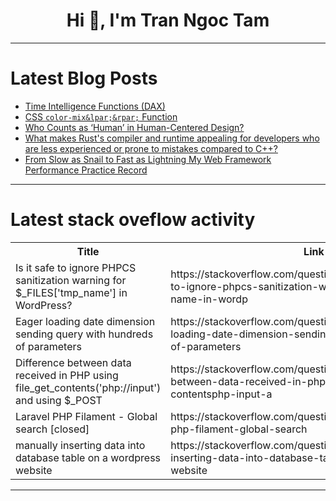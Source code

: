 <h1 align="center">Hi 👋, I'm Tran Ngoc Tam</h1>

---

# Latest Blog Posts 
<!-- BLOG-POST-LIST:START -->
- [Time Intelligence Functions &lpar;DAX&rpar;](https://dev.to/johnkyalo/time-intelligence-functions-dax-5h6d)
- [CSS `color-mix&lpar;&rpar;` Function](https://dev.to/drprime01/css-color-mix-function-34jh)
- [Who Counts as ‘Human’ in Human-Centered Design?](https://dev.to/a11yatasurion/who-counts-as-human-in-human-centered-design-49g5)
- [What makes Rust&#39;s compiler and runtime appealing for developers who are less experienced or prone to mistakes compared to C++?](https://dev.to/adityabhuyan/what-makes-rusts-compiler-and-runtime-appealing-for-developers-who-are-less-experienced-or-prone-55o8)
- [From Slow as Snail to Fast as Lightning My Web Framework Performance Practice Record](https://dev.to/github-recommend/from-slow-as-snail-to-fast-as-lightning-my-web-framework-performance-practice-record-9h1)
<!-- BLOG-POST-LIST:END -->

---

# Latest stack oveflow activity
<table>
  <tr><th>Title</th><th>Link</th></tr>
  <!-- STACKOVERFLOW:START --><tr><td>Is it safe to ignore PHPCS sanitization warning for $_FILES[&#39;tmp_name&#39;] in WordPress?</td><td>https://stackoverflow.com/questions/79694986/is-it-safe-to-ignore-phpcs-sanitization-warning-for-filestmp-name-in-wordp</td></tr><tr><td>Eager loading date dimension sending query with hundreds of parameters</td><td>https://stackoverflow.com/questions/79694913/eager-loading-date-dimension-sending-query-with-hundreds-of-parameters</td></tr><tr><td>Difference between data received in PHP using file_get_contents&lpar;&#39;php://input&#39;&rpar; and using $_POST</td><td>https://stackoverflow.com/questions/79694825/difference-between-data-received-in-php-using-file-get-contentsphp-input-a</td></tr><tr><td>Laravel PHP Filament - Global search [closed]</td><td>https://stackoverflow.com/questions/79694592/laravel-php-filament-global-search</td></tr><tr><td>manually inserting data into database table on a wordpress website</td><td>https://stackoverflow.com/questions/79694080/manually-inserting-data-into-database-table-on-a-wordpress-website</td></tr><!-- STACKOVERFLOW:END -->
</table>

---



